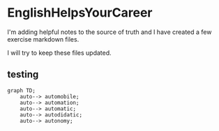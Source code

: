 # EnglishHelpsYourCareer

I'm adding helpful notes to the source of truth and I have created a few exercise markdown files.

I will try  to keep these files updated.



## testing
```mermaid
graph TD;
    auto--> automobile;
    auto--> automation;
    auto--> automatic;
    auto--> autodidatic;
    auto--> autonomy;
```